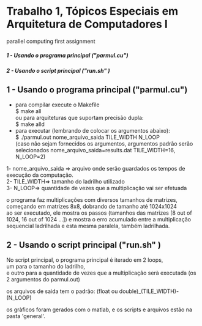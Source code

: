 # Trabalho 1, Tópicos Especiais em Arquitetura de Computadores I
 
parallel computing first assignment 



##### 1 - Usando o programa principal ("parmul.cu")  
##### 2 - Usando o script principal ("run.sh" )  
## 1 - Usando o programa principal ("parmul.cu")  
* para compilar execute o Makefile  
    $ make all  
    ou para arquiteturas que suportam precisão dupla:  
    $ make alld  
* para executar (lembrando de colocar os argumentos abaixo):  
    $ ./parmul.out nome_arquivo_saida TILE_WIDTH N_LOOP  
    (caso não sejam fornecidos os argumentos, argumentos padrão serão selecionados nome_arquivo_saida=results.dat  TILE_WIDTH=16, N_LOOP=2)  
    
    
 1- nome_arquivo_saida =\> arquivo onde serão guardados os tempos de execução da computação.   
 2- TILE_WIDTH=\> tamanho do ladrilho utilizado  
 3- N_LOOP=\> quantidade de vezes que a multiplicação vai ser efetuada  
     
o programa faz multiplicações com diversos tamanhos de matrizes, começando em matrizes 8x8, dobrando de tamanho até 1024x1024  
ao ser executado, ele mostra os passos (tamanhos das matrizes [8 out of 1024, 16 out of 1024 ...]) e mostra o erro acumulado entre a multiplicação sequencial ladrilhada e esta mesma paralela, também ladrilhada.
  
## 2 - Usando o script principal ("run.sh" )  
No script principal, o programa principal é iterado em 2 loops,  
um para o tamanho do ladrilho,  
e outro para a quantidade de vezes que a multiplicação serà executada (os 2 argumentos do parmul.out)   
  
os arquivos de saìda tem o padrão: (float ou double)_(TILE_WIDTH)-(N_LOOP)  
  
os gràficos foram gerados com o matlab, e os scripts e arquivos estão na pasta 'general'.

